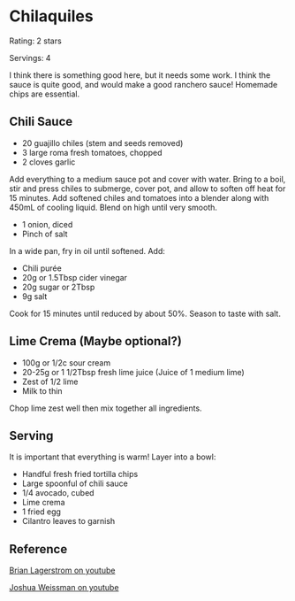 # Chilaquiles

Rating: 2 stars

Servings: 4

I think there is something good here, but it needs some work. I think the sauce is quite good, and would make a good ranchero sauce! Homemade chips are essential.


## Chili Sauce
* 20 guajillo chiles (stem and seeds removed)
* 3 large roma fresh tomatoes, chopped
* 2 cloves garlic 

Add everything to a medium sauce pot and cover with water. Bring to a boil, stir and press chiles to submerge, cover pot, and allow to soften off heat for 15 minutes. Add softened chiles and tomatoes into a blender along with 450mL of cooling liquid. Blend on high until very smooth. 

* 1 onion, diced 
* Pinch of salt

In a wide pan, fry in oil until softened. Add:

* Chili purée
* 20g or 1.5Tbsp cider vinegar 
* 20g sugar or 2Tbsp
* 9g salt

Cook for 15 minutes until reduced by about 50%. Season to taste with salt.

## Lime Crema (Maybe optional?)
* 100g or 1/2c sour cream 
* 20-25g or 1 1/2Tbsp  fresh lime juice (Juice of 1 medium lime)
* Zest of 1/2 lime 
* Milk to thin

Chop lime zest well then mix together all ingredients. 


## Serving

It is important that everything is warm! Layer into a bowl:

* Handful fresh fried tortilla chips
* Large spoonful of chili sauce
* 1/4 avocado, cubed
* Lime crema
* 1 fried egg
* Cilantro leaves to garnish

## Reference

[Brian Lagerstrom on youtube](https://www.youtube.com/watch?v=oyHiPbwF_ks)

[Joshua Weissman on youtube](https://www.youtube.com/watch?v=JlmfX8Zv9FA)